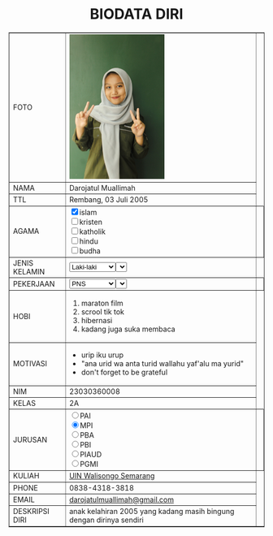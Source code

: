 <!DOCTYPE html>
<html lang="en">
<head>
        <title>BIODATA IIM</title>
</head>
<body>
    <h1 align="center" > BIODATA DIRI</h1>
    <table width="745" border="1" cellspacing="0" cellpadding="5" align="center">
        <td>FOTO</td>
        <td><img src="foto iim.jpg" width="187px"  height="285px"></td>
        </tr>
        <tr>
            <td>NAMA</td>
            <td>Darojatul Muallimah</td>
        </tr>
        <tr>
            <td>TTL</td>
            <td>Rembang, 03 Juli 2005</td>
        </tr>
        <tr>
            <td>AGAMA</td>
            <td><form action="proses.php" method="get">
                    <input type="checkbox" name="agama1" value="islam" checked="checked">islam<br>
                    <input type="checkbox" name="agama2" value="kristen">kristen<br>
                    <input type="checkbox" name="agama3" value="katholik">katholik<br>
                    <input type="checkbox" name="agama4" value="hindu">hindu<br>
                    <input type="checkbox" name="agama5" value="budha">budha<br>
                </select>
                </form><td>
            </tr>
            <tr>
            <td>JENIS KELAMIN</td>
            <td><form action="proses.php" method="get">
                <select name="jenis kelamin">
                    <option value="laki-laki">Laki-laki</option>
                    <option value="perempuan">Perempuan</option>
                <select>
            </form></td>
        </tr>
        <tr>
            <td>PEKERJAAN</td>
            <td><form action="proses.php" method="get">
                <select name="pekejaan">
                    <option value="pns">PNS</option>
                    <option value="wiraswasta">Wiraswasta</option>
                    <option value="bumn">BUMN</option>
                    <option value="mahasiswa">Mahasiswa</option>
                <select>
            </form><td>
        </tr>
        <tr>
            <td>HOBI</td>
            <td><ol>
                    <li>maraton film</li>
                    <li>scrool tik tok</li>
                    <li>hibernasi</li>
                    <li>kadang juga suka membaca</li>
            </ol></td>
        </tr>
        <tr>
            <td>MOTIVASI</td>
            <td><ul>
                    <li>urip iku urup</li>
                    <li>"ana urid wa anta turid wallahu yaf'alu ma yurid"</li>
                    <li>don't forget to be grateful</li>
            </ul></td>
            </tr>
            <tr>
            <td>NIM</td>
            <td>23030360008</td>
            </tr>
            <tr>
            <td>KELAS</td>
            <td>2A</td>
            </tr>
            <tr>
            <td>JURUSAN</td>
            <td><form action="proses.php" method="get">
                    <input type="radio" name="jurusan" value="PAI"/>PAI<br>
                    <input type="radio" name="jurusan" value="MPI" checked="checked"/>MPI<br>
                    <input type="radio" name="jurusan" value="PBA"/>PBA<br>
                    <input type="radio" name="jurusan" value="PBI"/>PBI<br>
                    <input type="radio" name="jurusan" value="PIAUD"/>PIAUD<br>
                    <input type="radio" name="jurusan" value="PGMI"/>PGMI<br>
                </form><td>
            </tr>
            <tr>
            <td>KULIAH</td>
            <td><a href="https://walisongo.ac.id">UIN Walisongo Semarang</a></td>
            </tr>
            <tr>
            <td>PHONE</td>
            <td>0838-4318-3818</td>
            </tr>
            <tr>
            <td>EMAIL</td>
            <td><a href="mailto:darojatulmuallimah@gmail.com">darojatulmuallimah@gmail.com</a></td>
        </tr>
        <tr>
        <td>DESKRIPSI DIRI</td>
        <td>anak kelahiran 2005 yang kadang masih bingung dengan dirinya sendiri </td>
        </tr>
        </table>                  
</body>
</html>
